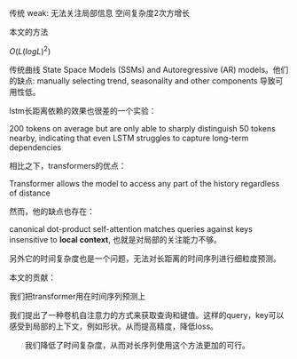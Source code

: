 传统 weak:
无法关注局部信息
空间复杂度2次方增长

本文的方法

$O(L(log L)^2)$

传统曲线 State Space Models (SSMs) and Autoregressive (AR) models。他们的缺点: manually selecting trend, seasonality and other components 导致可用性低。

lstm长距离依赖的效果也很差的一个实验：

200 tokens on average but are
only able to sharply distinguish 50 tokens nearby, indicating that even LSTM struggles to capture
long-term dependencies

相比之下，transformers的优点：

 Transformer allows the
model to access any part of the history regardless of distance

然而，他的缺点也存在：

canonical dot-product
self-attention matches queries against keys insensitive to **local context**, 也就是对局部的关注能力不够。


另外它的时间复杂度也是一个问题，无法对长距离的时间序列进行细粒度预测。

本文的贡献：

我们把transformer用在时间序列预测上

我们提出了一种卷机自注意力的方式来获取查询和键值。这样的query，key可以感受到局部的上下文，例如形状。从而提高精度，降低loss。

　　我们降低了时间复杂度，从而对长序列使用这个方法更加的可行。



